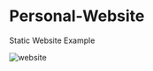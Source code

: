 # Personal-Website
Static Website Example

![website](https://user-images.githubusercontent.com/42984263/62963487-b33ffc00-bdc6-11e9-8cc1-9df2541d9915.PNG)

